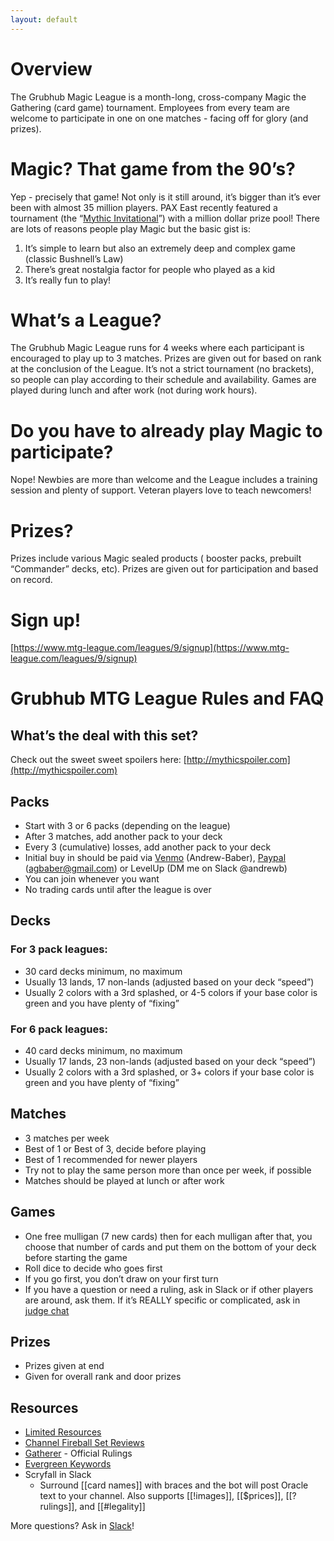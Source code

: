 ```yaml
---
layout: default
---
```


# Overview

The Grubhub Magic League is a month-long, cross-company Magic the Gathering (card game) tournament. Employees from every team are welcome to participate in one on one matches - facing off for glory (and prizes).

# Magic? That game from the 90’s?
Yep - precisely that game! Not only is it still around, it’s bigger than it’s ever been with almost 35 million players. PAX East recently featured a tournament (the “[Mythic Invitational](https://www.magic.gg/news/capturing-magic-at-the-mythic-invitational)”) with a million dollar prize pool! There are lots of reasons people play Magic but the basic gist is:

1) It’s simple to learn but also an extremely deep and complex game (classic Bushnell’s Law)
2) There’s great nostalgia factor for people who played as a kid
3) It’s really fun to play!

# What’s a League?
The Grubhub Magic League runs for 4 weeks where each participant is encouraged to play up to 3 matches. Prizes are given out for based on rank at the conclusion of the League. It’s not a strict tournament (no brackets), so people can play according to their schedule and availability. Games are played during lunch and after work (not during work hours).

# Do you have to already play Magic to participate?
Nope! Newbies are more than welcome and the League includes a training session and plenty of support. Veteran players love to teach newcomers!

# Prizes?

Prizes include various Magic sealed products ( booster packs, prebuilt “Commander” decks, etc). Prizes are given out for participation and based on record.

# Sign up!
[https://www.mtg-league.com/leagues/9/signup](https://www.mtg-league.com/leagues/9/signup)

# Grubhub MTG League Rules and FAQ

## What’s the deal with this set?
Check out the sweet sweet spoilers here:
[http://mythicspoiler.com](http://mythicspoiler.com)


## Packs
* Start with 3 or 6 packs (depending on the league)
* After 3 matches, add another pack to your deck
* Every 3 (cumulative) losses, add another pack to your deck
* Initial buy in should be paid via [Venmo](https://venmo.com/Andrew-Baber) (Andrew-Baber), [Paypal](http://paypal.me/agbaber) (agbaber@gmail.com) or LevelUp (DM me on Slack @andrewb)
* You can join whenever you want
* No trading cards until after the league is over

## Decks
### For 3 pack leagues:
* 30 card decks minimum, no maximum
* Usually 13 lands, 17 non-lands (adjusted based on your deck “speed”)
* Usually 2 colors with a 3rd splashed, or 4-5 colors if your base color is green and you have plenty of “fixing”

### For 6 pack leagues:
* 40 card decks minimum, no maximum
* Usually 17 lands, 23 non-lands (adjusted based on your deck “speed”)
* Usually 2 colors with a 3rd splashed, or 3+ colors if your base color is green and you have plenty of “fixing”

## Matches
* 3 matches per week
* Best of 1 or Best of 3, decide before playing
* Best of 1 recommended for newer players
* Try not to play the same person more than once per week, if possible
* Matches should be played at lunch or after work

## Games
* One free mulligan (7 new cards) then for each mulligan after that, you choose that number of cards and put them on the bottom of your deck before starting the game
* Roll dice to decide who goes first
* If you go first, you don’t draw on your first turn
* If you have a question or need a ruling, ask in Slack or if other players are around, ask them. If it’s REALLY specific or complicated, ask in [judge chat](https://chat.magicjudges.org/mtgrules/)

## Prizes
* Prizes given at end
* Given for overall rank and door prizes

## Resources
* [Limited Resources](http://lrcast.com/)
* [Channel Fireball Set Reviews](https://www.channelfireball.com/tag/lsvs-set-review/)
* [Gatherer](https://gatherer.wizards.com/Pages/Default.aspx) - Official Rulings 
* [Evergreen Keywords](https://66.media.tumblr.com/4c504a06546c4e88ecd47353f32b6382/tumblr_o19xrzEzkz1qia2dho1_1280.png)
* Scryfall in Slack
  * Surround [[card names]] with braces and the bot will post Oracle text to your channel. Also supports [[!images]], [[$prices]], [[?rulings]], and [[#legality]]


More questions? Ask in [Slack](https://grubhub.slack.com/messages/CJ571MTS9)!

